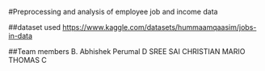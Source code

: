 #Preprocessing and analysis of employee job and income data

##dataset used
https://www.kaggle.com/datasets/hummaamqaasim/jobs-in-data

##Team members
B. Abhishek Perumal
D SREE SAI
CHRISTIAN MARIO THOMAS C
